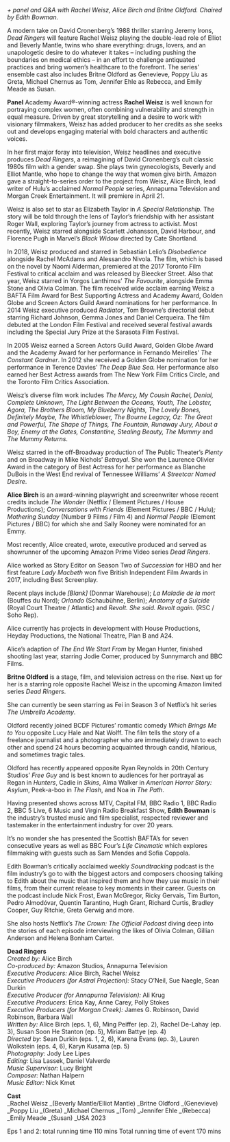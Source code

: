 
_+ panel and Q&A with Rachel Weisz, Alice Birch and Britne Oldford. Chaired by Edith Bowman._

A modern take on David Cronenberg’s 1988 thriller starring Jeremy Irons, _Dead Ringers_ will feature Rachel Weisz playing the double-lead role of Elliot and Beverly Mantle, twins who share everything: drugs, lovers, and an unapologetic desire to do whatever it takes – including pushing the boundaries on medical ethics – in an effort to challenge antiquated practices and bring women’s healthcare to the forefront. The series’ ensemble cast also includes Britne Oldford as Genevieve, Poppy Liu as Greta, Michael Chernus as Tom, Jennifer Ehle as Rebecca, and Emily Meade as Susan.

**Panel**
Academy Award®-winning actress **Rachel Weisz** is well known for portraying complex women, often combining vulnerability and strength in equal measure. Driven by great storytelling and a desire to work with visionary filmmakers, Weisz has added producer to her credits as she seeks out and develops engaging material with bold characters and authentic voices.

In her first major foray into television, Weisz headlines and executive produces _Dead Ringers_, a reimagining of David Cronenberg’s cult classic 1980s film with a gender swap. She plays twin gynecologists, Beverly and Elliot Mantle, who hope to change the way that women give birth. Amazon gave a straight-to-series order to the project from Weisz, Alice Birch, lead writer of Hulu’s acclaimed _Normal People_ series, Annapurna Television and Morgan Creek Entertainment. It will premiere in April 21.

Weisz is also set to star as Elizabeth Taylor in _A Special Relationship._ The story will be told through the lens of Taylor’s friendship with her assistant Roger Wall, exploring Taylor’s journey from actress to activist. Most recently, Weisz starred alongside Scarlett Johansson, David Harbour, and Florence Pugh in Marvel’s _Black Widow_ directed by Cate Shortland.

In 2018, Weisz produced and starred in Sebastián Lelio’s _Disobedience_ alongside Rachel McAdams and Alessandro Nivola. The film, which is based on the novel by Naomi Alderman, premiered at the 2017 Toronto Film Festival to critical acclaim and was released by Bleecker Street. Also that year, Weisz starred in Yorgos Lanthimos’ _The Favourite_, alongside Emma Stone and Olivia Colman. The film received wide acclaim earning Weisz a BAFTA Film Award for Best Supporting Actress and Academy Award, Golden Globe and Screen Actors Guild Award nominations for her performance. In 2014 Weisz executive produced _Radiator_, Tom Browne’s directorial debut starring Richard Johnson, Gemma Jones and Daniel Cerqueira. The film debuted at the London Film Festival and received several festival awards including the Special Jury Prize at the Sarasota Film Festival.

In 2005 Weisz earned a Screen Actors Guild Award, Golden Globe Award and the Academy Award for her performance in Fernando Meirelles’ _The Constant Gardner_. In 2012 she received a Golden Globe nomination for her performance in Terence Davies’ _The Deep Blue Sea._ Her performance also earned her Best Actress awards from The New York Film Critics Circle, and the Toronto Film Critics Association.

Weisz’s diverse film work includes _The Mercy, My Cousin Rachel, Denial, Complete Unknown, The Light Between the Oceans, Youth, The Lobster, Agora, The Brothers Bloom, My Blueberry Nights, The Lovely Bones, Definitely Maybe, The Whistleblower, The Bourne Legacy, Oz: The Great and Powerful, The Shape of Things, The Fountain, Runaway Jury, About a Boy, Enemy at the Gates, Constantine, Stealing Beauty, The Mummy_ and _The Mummy Returns_.

Weisz starred in the off-Broadway production of The Public Theater’s _Plenty_ and on Broadway in Mike Nichols’ _Betrayal_. She won the Laurence Olivier Award in the category of Best Actress for her performance as Blanche DuBois in the West End revival of Tennessee Williams’ _A Streetcar Named Desire_.

**Alice Birch** is an award-winning playwright and screenwriter whose recent credits include _The Wonder_ (Netflix / Element Pictures / House Productions); _Conversations with Friends_ (Element Pictures / BBC / Hulu)_; Mothering Sunday_ (Number 9 Films / Film 4) and _Normal People_ (Element Pictures / BBC) for which she and Sally Rooney were nominated for an Emmy.

Most recently, Alice created, wrote, executive produced and served as showrunner of the upcoming Amazon Prime Video series _Dead Ringers_.

Alice worked as Story Editor on Season Two of _Succession_ for HBO and her first feature _Lady Macbeth_ won five British Independent Film Awards in 2017, including Best Screenplay.

Recent plays include _[Blank]_ (Donmar Warehouse); _La Maladie de la mort_ (Bouffes du Nord); _Orlando_ (Schaubühne, Berlin); _Anatomy of a Suicide_ (Royal Court Theatre / Atlantic) and _Revolt. She said. Revolt again._ (RSC / Soho Rep).

Alice currently has projects in development with House Productions, Heyday Productions, the National Theatre, Plan B and A24.

Alice’s adaption of _The End We Start From_ by Megan Hunter, finished shooting last year, starring Jodie Comer, produced by Sunnymarch and BBC Films.

**Britne Oldford**  is a stage, film, and television actress on the rise. Next up for her is a starring role opposite Rachel Weisz in the upcoming Amazon limited series _Dead Ringers_.

She can currently be seen starring as Fei in Season 3 of Netflix’s hit series  _The Umbrella Academy_.

Oldford recently joined BCDF Pictures’ romantic comedy _Which Brings Me to You_ opposite Lucy Hale and Nat Wolff. The film tells the story of a freelance journalist and a photographer who are immediately drawn to each other and spend 24 hours becoming acquainted through candid, hilarious, and sometimes tragic tales.

Oldford has recently appeared opposite Ryan Reynolds in 20th Century Studios’ _Free Guy_ and is best known to audiences for her portrayal as Regan in _Hunters_, Cadie in _Skins_, Alma Walker in _American Horror Story: Asylum_, Peek-a-boo in _The Flash_, and Noa in _The Path_.

Having presented shows across MTV, Capital FM, BBC Radio 1, BBC Radio 2, BBC 5 Live, 6 Music and Virgin Radio Breakfast Show, **Edith Bowman**  is the industry’s trusted music and film specialist, respected reviewer and tastemaker in the entertainment industry for over 20 years.

It’s no wonder she has presented the Scottish BAFTA’s for seven consecutive years as well as BBC Four’s _Life Cinematic_ which explores filmmaking with guests such as Sam Mendes and Sofia Coppola.

Edith Bowman’s critically acclaimed weekly _Soundtracking_ podcast is the film industry’s go to with the biggest actors and composers choosing talking to Edith about the music that inspired them and how they use music in their films, from their current release to key moments in their career. Guests on the podcast include Nick Frost, Ewan McGregor, Ricky Gervais, Tim Burton, Pedro Almodóvar, Quentin Tarantino, Hugh Grant, Richard Curtis, Bradley Cooper, Guy Ritchie, Greta Gerwig and more.

She also hosts Netflix’s _The Crown: The Official Podcast_ diving deep into the stories of each episode interviewing the likes of Olivia Colman, Gillian Anderson and Helena Bonham Carter.  

**Dead Ringers**  
_Created by:_  Alice Birch  
_Co-produced by:_ Amazon Studios, Annapurna Television  
_Executive Producers:_ Alice Birch, Rachel Weisz  
_Executive Producers (for Astral Projection):_ Stacy O’Neil, Sue Naegle, Sean Durkin  
_Executive Producer (for Annapurna Television):_ Ali Krug  
_Executive Producers:_ Erica Kay, Anne Carey, Polly Stokes  
_Executive Producers (for Morgan Creek):_ James G. Robinson, David Robinson, Barbara Wall  
_Written by:_  Alice Birch (eps. 1, 6), Ming Peiffer (ep. 2), Rachel De-Lahay (ep. 3), Susan Soon He Stanton (ep. 5), Miriam Battye (ep. 4)  
_Directed by:_  Sean Durkin (eps. 1, 2, 6), Karena Evans (ep. 3), Lauren Wolkstein (eps. 4, 6), Karyn Kusama (ep. 5)  
_Photography:_  Jody Lee Lipes  
_Editing:_  Lisa Lassek, Daniel Valverde  
_Music Supervisor:_  Lucy Bright  
_Composer:_  Nathan Halpern  
_Music Editor:_ Nick Kmet  

**Cast**  
_Rachel Weisz _(Beverly Mantle/Elliot Mantle)
_Britne Oldford _(Genevieve)  
_Poppy Liu _(Greta)
_Michael Chernus _(Tom)
_Jennifer Ehle _(Rebecca)  
_Emily Meade _(Susan)
_USA 2023

Eps 1 and 2: total running time 110 mins
Total running time of event 170 mins

<!--stackedit_data:
eyJoaXN0b3J5IjpbMTEzNTUwMjI4M119
-->